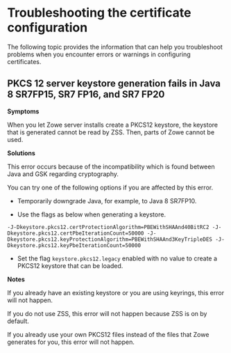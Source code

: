 # Troubleshooting the certificate configuration

The following topic provides the information that can help you troubleshoot problems when you encounter errors or warnings in configuring certificates.

## PKCS 12 server keystore generation fails in Java 8 SR7FP15, SR7 FP16, and SR7 FP20

**Symptoms**

When you let Zowe server installs create a PKCS12 keystore, the keystore that is generated cannot be read by ZSS. Then, parts of Zowe cannot be used. 

**Solutions**

This error occurs because of the incompatibility which is found between Java and GSK regarding cryptography.

You can try one of the following options if you are affected by this error.

- Temporarily downgrade Java, for example, to Java 8 SR7FP10.

- Use the flags as below when generating a keystore. 

```
-J-Dkeystore.pkcs12.certProtectionAlgorithm=PBEWithSHAAnd40BitRC2 -J-
Dkeystore.pkcs12.certPbeIterationCount=50000 -J-
Dkeystore.pkcs12.keyProtectionAlgorithm=PBEWithSHAAnd3KeyTripleDES -J-
Dkeystore.pkcs12.keyPbeIterationCount=50000
```

- Set the flag `keystore.pkcs12.legacy` enabled with no value to create a PKCS12 keystore that can be loaded.

**Notes**

If you already have an existing keystore or you are using keyrings, this error will not happen.

If you do not use ZSS, this error will not happen because ZSS is on by default.

If you already use your own PKCS12 files instead of the files that Zowe generates for you, this error will not happen. 
